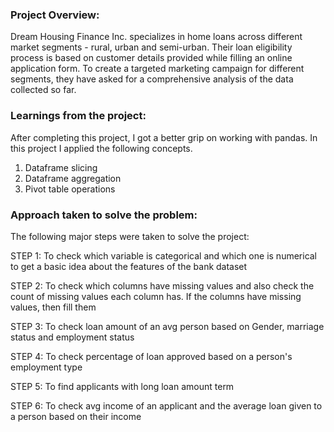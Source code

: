 ### Project Overview:
Dream Housing Finance Inc. specializes in home loans across different market segments - rural, urban and semi-urban. Their loan eligibility process is based on customer details provided while filling an online application form. To create a targeted marketing campaign for different segments, they have asked for a comprehensive analysis of the data collected so far.

### Learnings from the project:
After completing this project, I got  a better grip on working with pandas. In this project I applied the following concepts.
1. Dataframe slicing
2. Dataframe aggregation
3. Pivot table operations

### Approach taken to solve the problem:
The following major steps were taken to solve the project:

STEP 1: To check which variable is categorical and which one is numerical to get a basic idea about the features of the bank dataset

STEP 2: To check which columns have missing values and also check the count of missing values each column has. If the columns have missing values, then fill them

STEP 3: To check loan amount of an avg person based on Gender, marriage status and employment status

STEP 4: To check percentage of loan approved based on a person's employment type

STEP 5: To find applicants with long loan amount term

STEP 6: To check avg income of an applicant and the average loan given to a person based on their income
